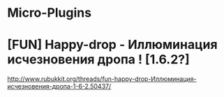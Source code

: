 Micro-Plugins
=============
[FUN] Happy-drop - Иллюминация исчезновения дропа ! [1.6.2?]
=============
http://www.rubukkit.org/threads/fun-happy-drop-Иллюминация-исчезновения-дропа-1-6-2.50437/
